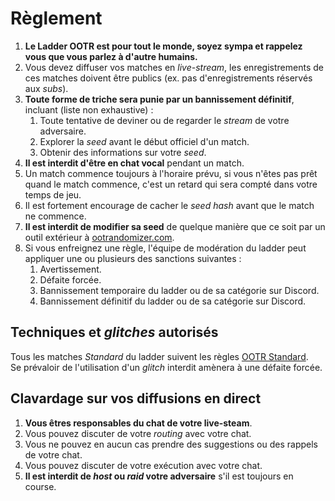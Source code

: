 # Règlement
1. **Le Ladder OOTR est pour tout le monde, soyez sympa et rappelez vous que
   vous parlez à d'autre humains.**
2. Vous devez diffuser vos matches en _live-stream_, les enregistrements de ces
   matches doivent être publics (ex. pas d'enregistrements réservés aux _subs_).
3. **Toute forme de triche sera punie par un bannissement définitif**, incluant
   (liste non exhaustive) :
    1. Toute tentative de deviner ou de regarder le _stream_ de votre adversaire.
    2. Explorer la _seed_ avant le début officiel d'un match.
    3. Obtenir des informations sur votre _seed_.
4. **Il est interdit d'être en chat vocal** pendant un match.
5. Un match commence toujours à l'horaire prévu, si vous n'êtes pas prêt quand
   le match commence, c'est un retard qui sera compté dans votre temps de jeu.
6. Il est fortement encourage de cacher le _seed hash_ avant que le match ne
   commence.
7. **Il est interdit de modifier sa seed** de quelque manière que ce soit par
   un outil extérieur à [ootrandomizer.com][1].
8. Si vous enfreignez une règle, l'équipe de modération du ladder peut
   appliquer une ou plusieurs des sanctions suivantes :
    1. Avertissement.
    2. Défaite forcée.
    3. Bannissement temporaire du ladder ou de sa catégorie sur Discord.
    4. Bannissement définitif du ladder ou de sa catégorie sur Discord.

[1]: https://ootrandomizer.com

## Techniques et _glitches_ autorisés
Tous les matches _Standard_ du ladder suivent les règles [OOTR Standard][2].  
Se prévaloir de l'utilisation d'un _glitch_ interdit amènera à une défaite
forcée.

[2]: https://wiki.ootrandomizer.com/index.php?title=Standard

## Clavardage sur vos diffusions en direct
1. **Vous êtres responsables du chat de votre live-steam**.
2. Vous pouvez discuter de votre _routing_ avec votre chat.
3. Vous ne pouvez en aucun cas prendre des suggestions ou des rappels de votre chat.
4. Vous pouvez discuter de votre exécution avec votre chat.
5. **Il est interdit de _host_ ou _raid_ votre adversaire** s'il est toujours
   en course.
